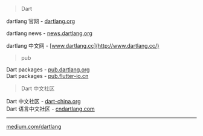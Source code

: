 > Dart

dartlang 官网 - [dartlang.org](https://www.dartlang.org/)  

dartlang news - [news.dartlang.org](https://news.dartlang.org/)

dartlang 中文网 - [www.dartlang.cc](http://www.dartlang.cc/)   

> pub

Dart packages - [pub.dartlang.org](https://pub.dartlang.org/)  
Dart packages - [pub.flutter-io.cn](https://pub.flutter-io.cn/)  

> Dart 中文社区

Dart 中文社区 - [dart-china.org](https://www.dart-china.org/)  
Dart 语言中文社区 - [cndartlang.com](http://www.cndartlang.com/)  



---

[medium.com/dartlang](https://medium.com/dartlang)  

